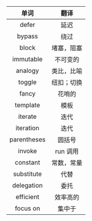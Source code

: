 |    单词     |    翻译    |
| :---------: | :--------: |
|    defer    |    延迟    |
|   bypass    |    绕过    |
|    block    | 堵塞，阻塞 |
|  immutable  |  不可变的  |
|   analogy   | 类比，比喻 |
|   toggle    | 纽扣；切换 |
|    fancy    |   花哨的   |
|  template   |    模板    |
|   iterate   |    迭代    |
|  iteration  |    迭代    |
| parentheses |   圆括号   |
|   invoke    |  run 调用  |
|  constant   | 常数，常量 |
| substitute  |    代替    |
| delegation  |    委托    |
|  efficient  |  效率高的  |
|  focus on   |   集中于   |



